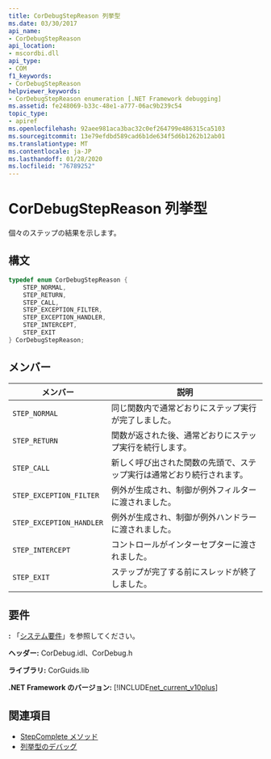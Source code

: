 ```yaml
---
title: CorDebugStepReason 列挙型
ms.date: 03/30/2017
api_name:
- CorDebugStepReason
api_location:
- mscordbi.dll
api_type:
- COM
f1_keywords:
- CorDebugStepReason
helpviewer_keywords:
- CorDebugStepReason enumeration [.NET Framework debugging]
ms.assetid: fe248069-b33c-48e1-a777-06ac9b239c54
topic_type:
- apiref
ms.openlocfilehash: 92aee981aca3bac32c0ef264799e486315ca5103
ms.sourcegitcommit: 13e79efdbd589cad6b1de634f5d6b1262b12ab01
ms.translationtype: MT
ms.contentlocale: ja-JP
ms.lasthandoff: 01/28/2020
ms.locfileid: "76789252"
---
```

# <a name="cordebugstepreason-enumeration"></a>CorDebugStepReason 列挙型
個々のステップの結果を示します。  
  
## <a name="syntax"></a>構文  
  
```cpp  
typedef enum CorDebugStepReason {  
    STEP_NORMAL,  
    STEP_RETURN,  
    STEP_CALL,  
    STEP_EXCEPTION_FILTER,  
    STEP_EXCEPTION_HANDLER,  
    STEP_INTERCEPT,  
    STEP_EXIT  
} CorDebugStepReason;  
```  
  
## <a name="members"></a>メンバー  
  
|メンバー|説明|  
|------------|-----------------|  
|`STEP_NORMAL`|同じ関数内で通常どおりにステップ実行が完了しました。|  
|`STEP_RETURN`|関数が返された後、通常どおりにステップ実行を続行します。|  
|`STEP_CALL`|新しく呼び出された関数の先頭で、ステップ実行は通常どおり続行されます。|  
|`STEP_EXCEPTION_FILTER`|例外が生成され、制御が例外フィルターに渡されました。|  
|`STEP_EXCEPTION_HANDLER`|例外が生成され、制御が例外ハンドラーに渡されました。|  
|`STEP_INTERCEPT`|コントロールがインターセプターに渡されました。|  
|`STEP_EXIT`|ステップが完了する前にスレッドが終了しました。|  
  
## <a name="requirements"></a>要件  
 **:** 「[システム要件](../../../../docs/framework/get-started/system-requirements.md)」を参照してください。  
  
 **ヘッダー:** CorDebug.idl、CorDebug.h  
  
 **ライブラリ:** CorGuids.lib  
  
 **.NET Framework のバージョン:** [!INCLUDE[net_current_v10plus](../../../../includes/net-current-v10plus-md.md)]  
  
## <a name="see-also"></a>関連項目

- [StepComplete メソッド](icordebugmanagedcallback-stepcomplete-method.md)
- [列挙型のデバッグ](debugging-enumerations.md)

